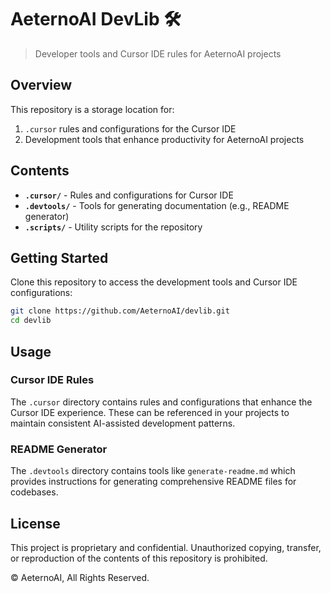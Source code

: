 # AeternoAI DevLib 🛠️

> Developer tools and Cursor IDE rules for AeternoAI projects

## Overview

This repository is a storage location for:
1. `.cursor` rules and configurations for the Cursor IDE
2. Development tools that enhance productivity for AeternoAI projects

## Contents

- **`.cursor/`** - Rules and configurations for Cursor IDE
- **`.devtools/`** - Tools for generating documentation (e.g., README generator)
- **`.scripts/`** - Utility scripts for the repository

## Getting Started

Clone this repository to access the development tools and Cursor IDE configurations:

```bash
git clone https://github.com/AeternoAI/devlib.git
cd devlib
```

## Usage

### Cursor IDE Rules

The `.cursor` directory contains rules and configurations that enhance the Cursor IDE experience. These can be referenced in your projects to maintain consistent AI-assisted development patterns.

### README Generator

The `.devtools` directory contains tools like `generate-readme.md` which provides instructions for generating comprehensive README files for codebases.

## License

This project is proprietary and confidential. Unauthorized copying, transfer, or reproduction of the contents of this repository is prohibited.

© AeternoAI, All Rights Reserved.
